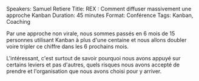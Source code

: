 Speakers: Samuel Retiere
Title: REX : Comment diffuser massivement une approche Kanban
Duration: 45 minutes
Format: Conférence
Tags: Kanban, Coaching

Par une approche non virale, nous sommes passés en 6 mois de 15 personnes utilisant Kanban à plus d'une centaine et nous allons doubler voire tripler ce chiffre dans les 6 prochains mois.

L'intéressant, c'est surtout de savoir pourquoi nous avons appuyé sur certains  leviers et pas d'autres, quels risques nous avons accepté de prendre et l'organisation que nous avons choisi pour y arriver.
